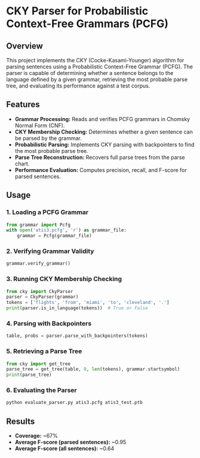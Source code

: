 # CKY Parser for Probabilistic Context-Free Grammars (PCFG)

## Overview

This project implements the CKY (Cocke-Kasami-Younger) algorithm for parsing sentences using a Probabilistic Context-Free Grammar (PCFG). The parser is capable of determining whether a sentence belongs to the language defined by a given grammar, retrieving the most probable parse tree, and evaluating its performance against a test corpus.

## Features

- **Grammar Processing:** Reads and verifies PCFG grammars in Chomsky Normal Form (CNF).
- **CKY Membership Checking:** Determines whether a given sentence can be parsed by the grammar.
- **Probabilistic Parsing:** Implements CKY parsing with backpointers to find the most probable parse tree.
- **Parse Tree Reconstruction:** Recovers full parse trees from the parse chart.
- **Performance Evaluation:** Computes precision, recall, and F-score for parsed sentences.

## Usage

### 1. Loading a PCFG Grammar

```python
from grammar import Pcfg
with open('atis3.pcfg', 'r') as grammar_file:
    grammar = Pcfg(grammar_file)
```

### 2. Verifying Grammar Validity

```python
grammar.verify_grammar()
```

### 3. Running CKY Membership Checking

```python
from cky import CkyParser
parser = CkyParser(grammar)
tokens = ['flights', 'from', 'miami', 'to', 'cleveland', '.']
print(parser.is_in_language(tokens))  # True or False
```

### 4. Parsing with Backpointers

```python
table, probs = parser.parse_with_backpointers(tokens)
```

### 5. Retrieving a Parse Tree

```python
from cky import get_tree
parse_tree = get_tree(table, 0, len(tokens), grammar.startsymbol)
print(parse_tree)
```

### 6. Evaluating the Parser

```bash
python evaluate_parser.py atis3.pcfg atis3_test.ptb
```

## Results

- **Coverage:** ~67%
- **Average F-score (parsed sentences):** ~0.95
- **Average F-score (all sentences):** ~0.64
